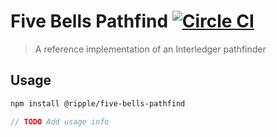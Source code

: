 # Five Bells Pathfind [![Circle CI](https://circleci.com/gh/ripple/five-bells-pathfind/tree/master.svg?style=svg&circle-token=df06f3b2d8bce028f8b2410d8b993285c3da5c9b)](https://circleci.com/gh/ripple/five-bells-pathfind/tree/master)

> A reference implementation of an Interledger pathfinder

## Usage

``` sh
npm install @ripple/five-bells-pathfind
```

``` js
// TODO Add usage info
```
